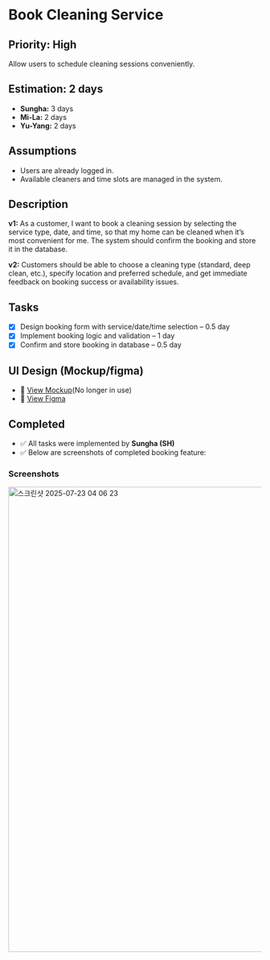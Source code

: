 # Book Cleaning Service

## Priority: High  
Allow users to schedule cleaning sessions conveniently.

## Estimation: 2 days  
- **Sungha:** 3 days  
- **Mi-La:** 2 days  
- **Yu-Yang:** 2 days

## Assumptions  
- Users are already logged in.  
- Available cleaners and time slots are managed in the system.

## Description  
**v1:** As a customer, I want to book a cleaning session by selecting the service type, date, and time, so that my home can be cleaned when it’s most convenient for me. The system should confirm the booking and store it in the database.  

**v2:** Customers should be able to choose a cleaning type (standard, deep clean, etc.), specify location and preferred schedule, and get immediate feedback on booking success or availability issues.

## Tasks  
- [x] Design booking form with service/date/time selection – 0.5 day  
- [x] Implement booking logic and validation – 1 day  
- [x] Confirm and store booking in database – 0.5 day  

## UI Design (Mockup/figma)    
- 🔗 [View Mockup](https://ninjamock.com/s/XRNN7Lx)(No longer in use)
- 🔗 [View Figma](https://www.figma.com/proto/n42s1wX1D6KatzTybRvOqm/UI-CP3407?node-id=18-2&t=C5J8wy2TUtNpNocP-1)

## Completed  
- ✅ All tasks were implemented by **Sungha (SH)**  
- ✅ Below are screenshots of completed booking feature:

### Screenshots  

<img width="1920" height="924" alt="스크린샷 2025-07-23 04 06 23" src="https://github.com/user-attachments/assets/7070daca-bad8-42ee-bdb4-4e7abd502901" />
